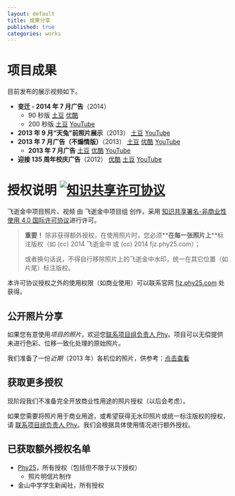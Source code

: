```yaml
---
layout: default
title: 成果分享
published: true
categories: works
---
```


项目成果
========
目前发布的展示视频如下。

* **变迁 - 2014 年 7 月广告**（2014）
   * 90 秒版 [土豆](http://www.tudou.com/programs/view/wWVrvyQCvHQ/) [优酷](http://v.youku.com/v_show/id_XNzQ1MzkxNDYw.html)
   * 200 秒版 [土豆](http://www.tudou.com/programs/view/G3-pbUs2heo/) [YouTube]()
* **2013 年 9 月“天兔”前照片展示**（2013） [土豆](http://www.tudou.com/programs/view/caXC-S8TOXU/) [YouTube](http://www.youtube.com/watch?v=Q6OCQ9-cCbc)
* **2013 年 7 月广告（不煽情版）**（2013） [土豆](http://www.tudou.com/programs/view/VevuKhVSeM0/) [优酷](http://v.youku.com/v_show/id_XNjY4MjgzMTI4.html) [YouTube](http://www.youtube.com/watch?v=0AZNbyOoTww)
   * **2013 年 7 月广告** [土豆](http://www.tudou.com/programs/view/VraNphLN4jc/) [优酷](http://v.youku.com/v_show/id_XNTgzNTQ3NjY0.html) [YouTube](http://www.youtube.com/watch?v=oYvkfHYQdoY)
* **迎接 135 周年校庆广告**（2012） [优酷](http://v.youku.com/v_show/id_XMzc3ODY5ODY4.html) [土豆](http://www.tudou.com/programs/view/YVJP81AwRE4/) [YouTube](http://www.youtube.com/watch?v=98EBMo2lyig)


授权说明 <a rel="license" name="license" href="http://creativecommons.org/licenses/by-nc/4.0/" title="知识共享署名-非商业性使用 4.0 国际许可协议"><img alt="知识共享许可协议" style="border-width:0;" src="http://i.creativecommons.org/l/by-nc/4.0/80x15.png" /></a>
========
<span xmlns:dct="http://purl.org/dc/terms/" property="dct:title">飞逝金中项目照片、视频</span> 由 <span xmlns:cc="http://creativecommons.org/ns#" property="cc:attributionName">飞逝金中项目组</span> 创作，采用 <a rel="license" href="http://creativecommons.org/licenses/by-nc/4.0/">知识共享署名-非商业性使用 4.0 国际许可协议</a>进行许可。

> **重要！** 除非获得额外授权，在使用照片时，您必须**__在每一张照片上__**标注版权（如 (cc) 2014 飞逝金中 或 (cc) 2014 fjz.phy25.com）；
>
> 或者换句话说，不得自行移除照片上的飞逝金中水印，统一在其它位置（如片尾）标注版权。

本许可协议授权之外的使用权限（如商业使用）可以联系官网 <a xmlns:cc="http://creativecommons.org/ns#" href="http://phy25.com/p/fleetingjz/works.html#morePermissions" rel="cc:morePermissions">fjz.phy25.com</a> 处获得。


公开照片分享<a name="publicPhotos"> </a>
------------
如果您有意使用*项目的照片*，欢迎您[联系项目组负责人 Phy](introduction.html?utm_source=fleetingjz&utm_medium=inlinelink&utm_campaign=fleetingjz%2Fcontact&utm_content=intro_getphotos#contact)。项目可以无偿提供未进行色彩、位移一致化处理的原始照片。

我们准备了一份*近期*（2013 年）各机位的照片，供参考：[点击查看](photos-overview.html)


获取更多授权<a name="morePermissions"> </a>
------------
现阶段我们不准备完全开放商业性用途的照片授权（以后会考虑）。

如果您需要将照片用于商业用途，或希望获得无水印照片或统一标注版权的授权，请 [联系项目组负责人 Phy](introduction.html?utm_source=fleetingjz&utm_medium=inlinelink&utm_campaign=fleetingjz%2Fcontact&utm_content=intro_getphotos#contact)。我们会根据具体使用情况进行额外授权。


已获取额外授权名单
------------------
* [Phy25](http://weibo.com/phy25)，所有授权（包括但不限于以下授权）
   * 照片明信片制作
* 金山中学学生新闻社，所有授权
